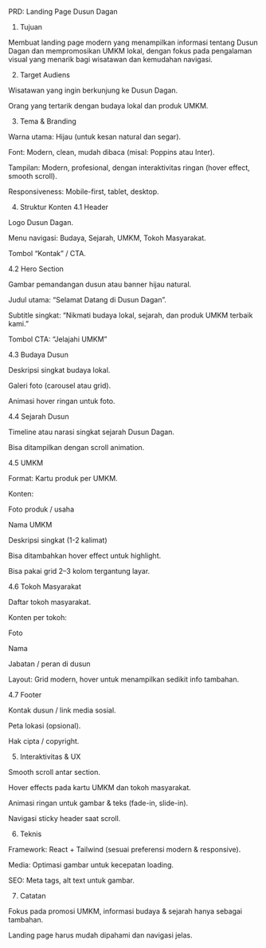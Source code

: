 PRD: Landing Page Dusun Dagan
1. Tujuan

Membuat landing page modern yang menampilkan informasi tentang Dusun Dagan dan mempromosikan UMKM lokal, dengan fokus pada pengalaman visual yang menarik bagi wisatawan dan kemudahan navigasi.

2. Target Audiens

Wisatawan yang ingin berkunjung ke Dusun Dagan.

Orang yang tertarik dengan budaya lokal dan produk UMKM.

3. Tema & Branding

Warna utama: Hijau (untuk kesan natural dan segar).

Font: Modern, clean, mudah dibaca (misal: Poppins atau Inter).

Tampilan: Modern, profesional, dengan interaktivitas ringan (hover effect, smooth scroll).

Responsiveness: Mobile-first, tablet, desktop.

4. Struktur Konten
4.1 Header

Logo Dusun Dagan.

Menu navigasi: Budaya, Sejarah, UMKM, Tokoh Masyarakat.

Tombol “Kontak” / CTA.

4.2 Hero Section

Gambar pemandangan dusun atau banner hijau natural.

Judul utama: “Selamat Datang di Dusun Dagan”.

Subtitle singkat: “Nikmati budaya lokal, sejarah, dan produk UMKM terbaik kami.”

Tombol CTA: “Jelajahi UMKM”

4.3 Budaya Dusun

Deskripsi singkat budaya lokal.

Galeri foto (carousel atau grid).

Animasi hover ringan untuk foto.

4.4 Sejarah Dusun

Timeline atau narasi singkat sejarah Dusun Dagan.

Bisa ditampilkan dengan scroll animation.

4.5 UMKM

Format: Kartu produk per UMKM.

Konten:

Foto produk / usaha

Nama UMKM

Deskripsi singkat (1-2 kalimat)

Bisa ditambahkan hover effect untuk highlight.

Bisa pakai grid 2–3 kolom tergantung layar.

4.6 Tokoh Masyarakat

Daftar tokoh masyarakat.

Konten per tokoh:

Foto

Nama

Jabatan / peran di dusun

Layout: Grid modern, hover untuk menampilkan sedikit info tambahan.

4.7 Footer

Kontak dusun / link media sosial.

Peta lokasi (opsional).

Hak cipta / copyright.

5. Interaktivitas & UX

Smooth scroll antar section.

Hover effects pada kartu UMKM dan tokoh masyarakat.

Animasi ringan untuk gambar & teks (fade-in, slide-in).

Navigasi sticky header saat scroll.

6. Teknis

Framework: React + Tailwind (sesuai preferensi modern & responsive).

Media: Optimasi gambar untuk kecepatan loading.

SEO: Meta tags, alt text untuk gambar.

7. Catatan

Fokus pada promosi UMKM, informasi budaya & sejarah hanya sebagai tambahan.

Landing page harus mudah dipahami dan navigasi jelas.